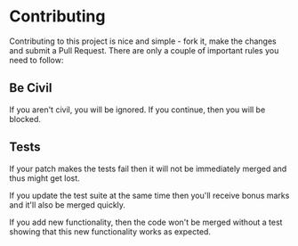 # Contributing

Contributing to this project is nice and simple - fork it, make the changes and submit
a Pull Request. There are only a couple of important rules you need to follow:

## Be Civil

If you aren't civil, you will be ignored. If you continue, then you will be blocked.

## Tests

If your patch makes the tests fail then it will not be immediately merged and
thus might get lost.

If you update the test suite at the same time then you'll receive bonus marks and
it'll also be merged quickly.

If you add new functionality, then the code won't be merged without a test showing
that this new functionality works as expected.
